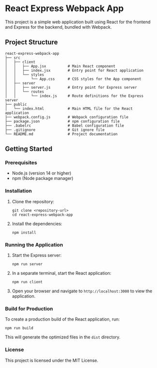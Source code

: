 # React Express Webpack App

This project is a simple web application built using React for the frontend and Express for the backend, bundled with Webpack.

## Project Structure

```
react-express-webpack-app
├── src
│   ├── client
│   │   ├── App.jsx          # Main React component
│   │   ├── index.jsx        # Entry point for React application
│   │   └── styles
│   │       └── App.css      # CSS styles for the App component
│   ├── server
│   │   ├── server.js        # Entry point for Express server
│   │   └── routes
│   │       └── index.js     # Route definitions for the Express server
├── public
│   └── index.html           # Main HTML file for the React application
├── webpack.config.js        # Webpack configuration file
├── package.json             # npm configuration file
├── .babelrc                 # Babel configuration file
├── .gitignore               # Git ignore file
└── README.md                # Project documentation
```

## Getting Started

### Prerequisites

- Node.js (version 14 or higher)
- npm (Node package manager)

### Installation

1. Clone the repository:
   ```
   git clone <repository-url>
   cd react-express-webpack-app
   ```

2. Install the dependencies:
   ```
   npm install
   ```

### Running the Application

1. Start the Express server:
   ```
   npm run server
   ```

2. In a separate terminal, start the React application:
   ```
   npm run client
   ```

3. Open your browser and navigate to `http://localhost:3000` to view the application.

### Build for Production

To create a production build of the React application, run:
```
npm run build
```

This will generate the optimized files in the `dist` directory.

### License

This project is licensed under the MIT License.